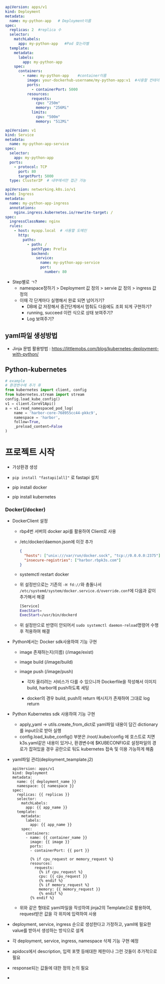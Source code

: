 ```yaml
apiVersion: apps/v1
kind: Deployment
metadata:
  name: my-python-app   # Deployment이름
spec:
  replicas: 2  #replica 수
  selector:
    matchLabels:
      app: my-python-app   #Pod 찾는라벨 
  template:
    metadata:
      labels:
        app: my-python-app
    spec:
      containers:
        - name: my-python-app    #container이름
          image: your-dockerhub-username/my-python-app:v1  #사용할 컨테이너 이미지
          ports:
            - containerPort: 5000
          resources:
            requests:
              cpu: "250m"
              memory: "256Mi"
            limits:
              cpu: "500m"
              memory: "512Mi"
```

```yaml
apiVersion: v1
kind: Service
metadata:
  name: my-python-app-service
spec:
  selector:
    app: my-python-app
  ports:
    - protocol: TCP
      port: 80
      targetPort: 5000
  type: ClusterIP  # 내부에서만 접근 가능
```

```yaml
apiVersion: networking.k8s.io/v1
kind: Ingress
metadata:
  name: my-python-app-ingress
  annotations:
    nginx.ingress.kubernetes.io/rewrite-target: /
spec:
  ingressClassName: nginx
  rules:
    - host: myapp.local  # 사용할 도메인
      http:
        paths:
          - path: /
            pathType: Prefix
            backend:
              service:
                name: my-python-app-service
                port:
                  number: 80
```

- Step별로 ㄱ?
  - namespace정하기 > Deployment 값 정의 > servie 값 정의 > ingress 값 정의
  - 이때 각 단계마다 실행해서 완료 되면 넘어가기?
    - DB에 값 저장해서 중간단계에서 멈춰도 다음에도 조회 되게 구현하기?
    - running, succeed 이런 식으로 상태 보여주기?
    - Log 보여주기?



## yaml파일 생성방법

- Jinja 문법 활용방법 : https://littlemobs.com/blog/kubernetes-deployment-with-python/ 





## Python-kubernetes

```python
# example
# 환경변수에 추가 후
from kubernetes import client, config
from kubernetes.stream import stream
config.load_kube_config()  
v1 = client.CoreV1Api()
a = v1.read_namespaced_pod_log(
    name = 'harbor-core-768955cc44-pkkc9',
    namespace = 'harbor',
    follow=True,
    _preload_content=False    
)
```





# 프로젝트 시작

- 가상환경 생성
- `pip install "fastapi[all]"` 로 fastapi 설치
- pip install docker

- pip install kubernetes



### Docker(/docker)

- DockerClient 설정

  - rbp4번 서버의 docker api를 활용하여 Client로 사용

  - /etc/docker/daemon.json에 이것 추가

    ```json
    {
      "hosts": ["unix:///var/run/docker.sock", "tcp://0.0.0.0:2375"],
      "insecure-registries": ["harbor.rbpk3s.com"]
    }
    ```

  - systemctl restart docker

   - 위 설정만으로는 기존의 `-H fd://`와 충돌나서 `/etc/systemd/system/docker.service.d/override.conf`에 다음과 같이 추가해서 해결

     ```bash
     [Service]
     ExecStart=
     ExecStart=/usr/bin/dockerd
     ```

   - 위 설정만으로 반영이 안되어서 `sudo systemctl daemon-reload`명령어 수행 후 적용하여 해결



- Python에서는 Docker sdk사용하여 기능 구현

  - image 존재하는지(이름) (/image/exist) 

  - image build (/image/build) 

  - image push (/image/push) 

  	- 각자 올리려는 서비스가 다를 수 있으니까 Dockerfile을 작성해서 이미지 build, harbor에 push하도록 세팅

  	- docker의 경우 build, push의 return 메시지가 존재하여 그대로 log return





- Python Kubernetes sdk 사용하여 기능 구현

  - apply_yaml -> utils.create_from_dict로 yaml파일 내용이 담긴 dictionary를 input으로 받아 실행
  - config.load_kube_config() 부분은 /root/.kube/config 에 호스트로 치면 k3s.yaml같은 내용이 있거나, 환경변수에 $KUBECONFIG로 설정파일의 경로가 잡혀있을 경우 공란으로 둬도 kubernetes 접속 및 이용 가능하게 해줌 

- yaml파일 관리(deployment_teamplate.j2)

  ```jinja2
  apiVersion: apps/v1
  kind: Deployment
  metadata:
    name: {{ deployment_name }}
    namespace: {{ namespace }}
  spec:
    replicas: {{ replicas }}
    selector:
      matchLabels:
        app: {{ app_name }}
    template:
      metadata:
        labels:
          app: {{ app_name }}
      spec:
        containers:
        - name: {{ container_name }}
          image: {{ image }}
          ports:
          - containerPort: {{ port }}
  
          {% if cpu_request or memory_request %}
          resources:
            requests:
              {% if cpu_request %}
              cpu: {{ cpu_request }}
              {% endif %}
              {% if memory_request %}
              memory: {{ memory_request }}
              {% endif %}
          {% endif %}
  ```

  - 위와 같은 형태로 yaml파일을 작성하여  jinja2의 Template으로 활용하여, request받은 값을 각 위치에 입력하여 사용

- deployment, service, ingress  순으로 생성한다고 가정하고, yaml에 필요한 value를 받아서 생성하는 방식으로 설계



- 각 deployment, service, ingress, namespace 삭제 기능 구현 예정





- apidocs에서 description, 입력 포맷 등에대한 제한이나 그런 것들이 추가적으로 필요
- response되는 값들에 대한 정의 논의 필요
-  
